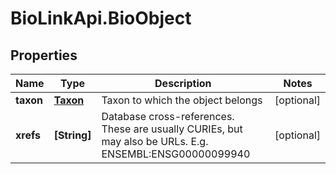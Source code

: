 # BioLinkApi.BioObject

## Properties
Name | Type | Description | Notes
------------ | ------------- | ------------- | -------------
**taxon** | [**Taxon**](Taxon.md) | Taxon to which the object belongs | [optional] 
**xrefs** | **[String]** | Database cross-references. These are usually CURIEs, but may also be URLs. E.g. ENSEMBL:ENSG00000099940  | [optional] 


